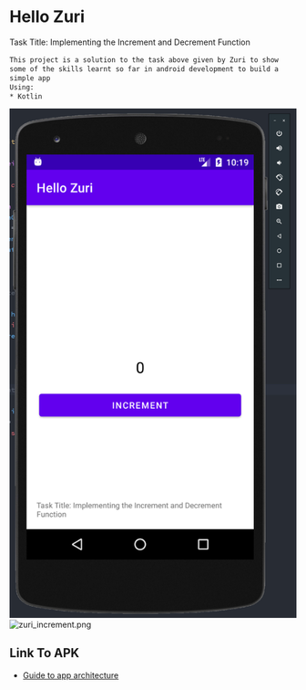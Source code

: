 # Hello Zuri
 Task Title: Implementing the Increment and Decrement Function

    This project is a solution to the task above given by Zuri to show some of the skills learnt so far in android development to build a simple app
    Using:
    * Kotlin

![zuri_initial_screen.png](zuri_initial_screen.png)
![zuri_increment.png](zuri_increment.png)

 ## Link To APK
 * [Guide to app architecture](https://developer.android.com/jetpack/guide)
